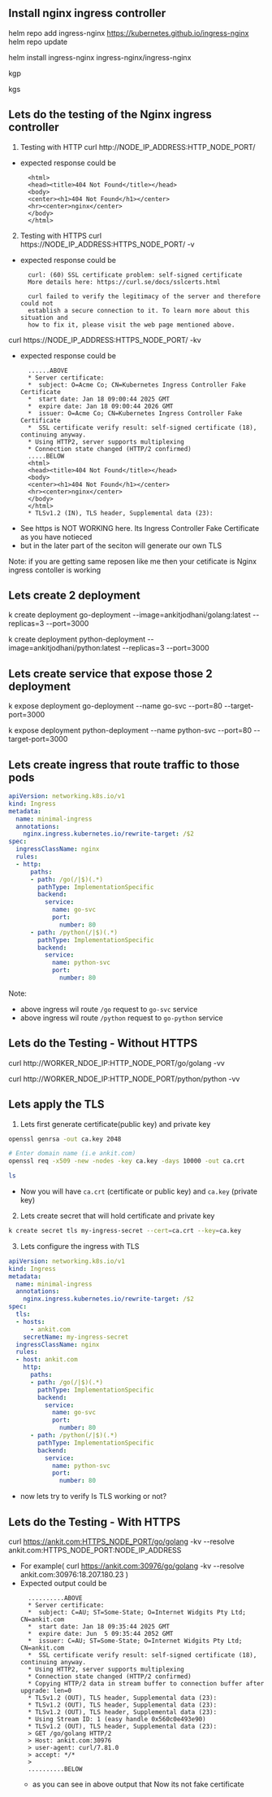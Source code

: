 

## Install nginx ingress controller

helm repo add ingress-nginx https://kubernetes.github.io/ingress-nginx
helm repo update


helm install ingress-nginx ingress-nginx/ingress-nginx

<!-- verify installation -->
kgp


<!-- verify service created by the nginx-ingress controller -->
<!-- Note: you should also see the nodePort service port 80 and 443 -->
kgs

## Lets do the testing of the Nginx ingress controller
1)  Testing with HTTP
curl http://NODE_IP_ADDRESS:HTTP_NODE_PORT/
- expected response could be
  ```
    <html>
    <head><title>404 Not Found</title></head>
    <body>
    <center><h1>404 Not Found</h1></center>
    <hr><center>nginx</center>
    </body>
    </html>
  ```
2) Testing with HTTPS
curl https://NODE_IP_ADDRESS:HTTPS_NODE_PORT/ -v
- expected response could be
  ```
    curl: (60) SSL certificate problem: self-signed certificate
    More details here: https://curl.se/docs/sslcerts.html

    curl failed to verify the legitimacy of the server and therefore could not
    establish a secure connection to it. To learn more about this situation and
    how to fix it, please visit the web page mentioned above.
  ```
curl https://NODE_IP_ADDRESS:HTTPS_NODE_PORT/ -kv
- expected response could be
  ```
    ......ABOVE
    * Server certificate:
    *  subject: O=Acme Co; CN=Kubernetes Ingress Controller Fake Certificate
    *  start date: Jan 18 09:00:44 2025 GMT
    *  expire date: Jan 18 09:00:44 2026 GMT
    *  issuer: O=Acme Co; CN=Kubernetes Ingress Controller Fake Certificate
    *  SSL certificate verify result: self-signed certificate (18), continuing anyway.
    * Using HTTP2, server supports multiplexing
    * Connection state changed (HTTP/2 confirmed)
    .....BELOW
    <html>
    <head><title>404 Not Found</title></head>
    <body>
    <center><h1>404 Not Found</h1></center>
    <hr><center>nginx</center>
    </body>
    </html>
    * TLSv1.2 (IN), TLS header, Supplemental data (23):
  ```
- See https is NOT WORKING here. Its Ingress Controller Fake Certificate as you have notieced
- but in the later part of the seciton will generate our own TLS

Note: if you are getting same reposen like me then your cetificate is Nginx ingress contoller is working


## Lets create 2 deployment
k create deployment go-deployment --image=ankitjodhani/golang:latest --replicas=3 --port=3000


k create deployment python-deployment --image=ankitjodhani/python:latest --replicas=3 --port=3000


## Lets create service that expose those 2 deployment

k expose deployment go-deployment --name go-svc --port=80 --target-port=3000

k expose deployment python-deployment --name python-svc --port=80 --target-port=3000


## Lets create ingress that route traffic to those pods
<!-- ingress.yml -->
<!-- Goto: Kuberntres Doc -> search "ingress" -> Grab the manifest -->
```yml
apiVersion: networking.k8s.io/v1
kind: Ingress
metadata:
  name: minimal-ingress
  annotations:
    nginx.ingress.kubernetes.io/rewrite-target: /$2
spec:
  ingressClassName: nginx
  rules:
  - http:
      paths:
      - path: /go(/|$)(.*)
        pathType: ImplementationSpecific
        backend:
          service:
            name: go-svc
            port:
              number: 80
      - path: /python(/|$)(.*)
        pathType: ImplementationSpecific
        backend:
          service:
            name: python-svc
            port:
              number: 80
```

Note:
- above ingress wil route `/go` request to `go-svc` service
- above ingress wil route `/python` request to `go-python` service


## Lets do the Testing - Without HTTPS

curl http://WORKER_NDOE_IP:HTTP_NODE_PORT/go/golang -vv

curl http://WORKER_NDOE_IP:HTTP_NODE_PORT/python/python -vv


## Lets apply the TLS

1) Lets first generate certificate(public key)  and private key
<!-- Goto: Kuberntres Doc -> search "Generate Certificates Manually" -> Grab commands -->

```bash
openssl genrsa -out ca.key 2048

# Enter domain name (i.e ankit.com)
openssl req -x509 -new -nodes -key ca.key -days 10000 -out ca.crt

ls

```
- Now you will have `ca.crt` (certificate or public key) and `ca.key` (private key)



2) Lets create secret that will hold certificate and private key
```bash
k create secret tls my-ingress-secret --cert=ca.crt --key=ca.key
```

3) Lets configure the ingress with TLS
<!-- Goto: Kuberntres Doc -> search "ingress" -> Goto: TLS -> Grab manifest -->

```yml
apiVersion: networking.k8s.io/v1
kind: Ingress
metadata:
  name: minimal-ingress
  annotations:
    nginx.ingress.kubernetes.io/rewrite-target: /$2
spec:
  tls:
  - hosts:
      - ankit.com
    secretName: my-ingress-secret
  ingressClassName: nginx
  rules:
  - host: ankit.com
    http:
      paths:
      - path: /go(/|$)(.*)
        pathType: ImplementationSpecific
        backend:
          service:
            name: go-svc
            port:
              number: 80
      - path: /python(/|$)(.*)
        pathType: ImplementationSpecific
        backend:
          service:
            name: python-svc
            port:
              number: 80
```
- now lets try to verify Is TLS working or not?


## Lets do the Testing - With HTTPS

curl https://ankit.com:HTTPS_NODE_PORT/go/golang -kv --resolve ankit.com:HTTPS_NODE_PORT:NODE_IP_ADDRESS

- For example( curl https://ankit.com:30976/go/golang -kv --resolve ankit.com:30976:18.207.180.23 )
- Expected output could be
  ```
    ..........ABOVE
    * Server certificate:
    *  subject: C=AU; ST=Some-State; O=Internet Widgits Pty Ltd; CN=ankit.com
    *  start date: Jan 18 09:35:44 2025 GMT
    *  expire date: Jun  5 09:35:44 2052 GMT
    *  issuer: C=AU; ST=Some-State; O=Internet Widgits Pty Ltd; CN=ankit.com
    *  SSL certificate verify result: self-signed certificate (18), continuing anyway.
    * Using HTTP2, server supports multiplexing
    * Connection state changed (HTTP/2 confirmed)
    * Copying HTTP/2 data in stream buffer to connection buffer after upgrade: len=0
    * TLSv1.2 (OUT), TLS header, Supplemental data (23):
    * TLSv1.2 (OUT), TLS header, Supplemental data (23):
    * TLSv1.2 (OUT), TLS header, Supplemental data (23):
    * Using Stream ID: 1 (easy handle 0x560c0e493e90)
    * TLSv1.2 (OUT), TLS header, Supplemental data (23):
    > GET /go/golang HTTP/2
    > Host: ankit.com:30976
    > user-agent: curl/7.81.0
    > accept: */*
    >
    ..........BELOW
  ```
  - as you can see in above output that Now its not fake certificate